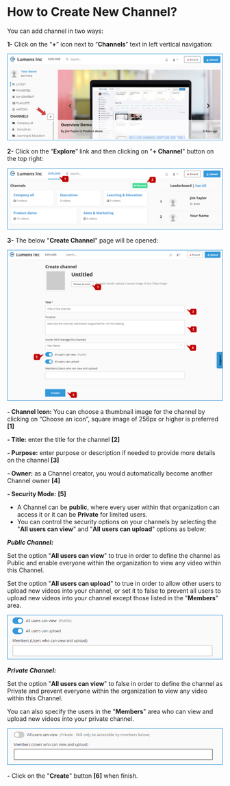 # How to Create New Channel?

You can add channel in two ways:

**1-** Click on the “**+**” icon next to “**Channels**” text in left vertical navigation:

![](../.gitbook/assets/help_channel_add1.png)

**2-** Click on the “**Explore**” link and then clicking on "**+ Channel**" button on the top right:

![](../.gitbook/assets/help_channel_add2.png)

**3-** The below "**Create Channel**" page will be opened:

![](../.gitbook/assets/help_channel_add3.png)

**- Channel Icon:** You can choose a thumbnail image for the channel by clicking on “Choose an icon”, square image of 256px or higher is preferred **\[1\]** 

**- Title:** enter the title for the channel **\[2\]** 

**- Purpose:** enter purpose or description if needed to provide more details on the channel **\[3\]** 

**- Owner:** as a Channel creator, you would automatically become another Channel owner **\[4\]** 

**- Security Mode:** **\[5\]**

* A Channel can be **public**, where every user within that organization can access it or it can be **Private** for limited users. 
* You can control the security options on your channels by selecting the "**All users can view**" and "**All users can upload**" options as below:

_**Public Channel:**_ 

Set the option "**All users can view**" to true in order to define the channel as Public and enable everyone within the organization to view any video within this Channel. 

Set the option "**All users can upload**" to true in order to allow other users to upload new videos into your channel, or set it to false to prevent all users to upload new videos into your channel except those listed in the "**Members**" area.

![](../.gitbook/assets/help_channel_add4.png)

_**Private Channel:**_ 

Set the option "**All users can view**" to false in order to define the channel as Private and prevent everyone within the organization to view any video within this Channel. 

You can also specify the users in the "**Members**" area who can view and upload new videos into your private channel.

![](../.gitbook/assets/help_channel_add5.png)

**-** Click on the "**Create**" button **\[6\]** when finish.

